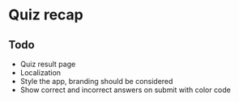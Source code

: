 # Quiz recap

## Todo

- Quiz result page
- Localization
- Style the app, branding should be considered
- Show correct and incorrect answers on submit with color code
